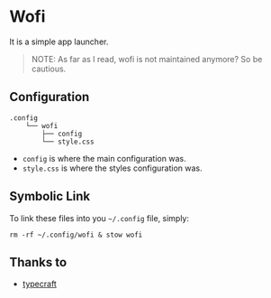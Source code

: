 # Wofi

It is a simple app launcher.

> NOTE: As far as I read, wofi is not maintained anymore? So be cautious.


## Configuration

```
.config
    └── wofi
        ├── config
        └── style.css
```

- ```config``` is where the main configuration was.
- ```style.css``` is where the styles configuration was.

## Symbolic Link

To link these files into you ```~/.config``` file, simply:

```
rm -rf ~/.config/wofi & stow wofi
```

## Thanks to

- [typecraft](https://github.com/typecraft-dev/dotfiles/tree/master/wofi)
